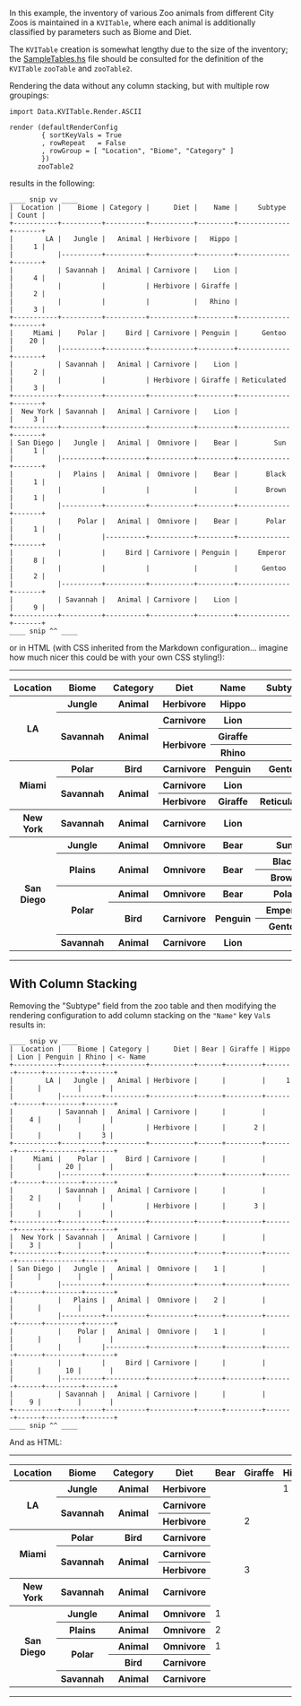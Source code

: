 In this example, the inventory of various Zoo animals from different
City Zoos is maintained in a `KVITable`, where each animal is
additionally classified by parameters such as Biome and Diet.

The `KVITable` creation is somewhat lengthy due to the size of the
inventory; the [SampleTables.hs](../test/SampleTables.hs) file should be
consulted for the definition of the `KVITable` `zooTable` and
`zooTable2`.

Rendering the data without any column stacking, but with multiple row
groupings:

```
import Data.KVITable.Render.ASCII

render (defaultRenderConfig
        { sortKeyVals = True
        , rowRepeat   = False
        , rowGroup = [ "Location", "Biome", "Category" ]
        })
       zooTable2
```

results in the following:

```
____ snip vv ____
|  Location |    Biome | Category |      Diet |    Name |     Subtype | Count |
+-----------+----------+----------+-----------+---------+-------------+-------+
|        LA |   Jungle |   Animal | Herbivore |   Hippo |             |     1 |
|           |----------+----------+-----------+---------+-------------+-------+
|           | Savannah |   Animal | Carnivore |    Lion |             |     4 |
|           |          |          | Herbivore | Giraffe |             |     2 |
|           |          |          |           |   Rhino |             |     3 |
+-----------+----------+----------+-----------+---------+-------------+-------+
|     Miami |    Polar |     Bird | Carnivore | Penguin |      Gentoo |    20 |
|           |----------+----------+-----------+---------+-------------+-------+
|           | Savannah |   Animal | Carnivore |    Lion |             |     2 |
|           |          |          | Herbivore | Giraffe | Reticulated |     3 |
+-----------+----------+----------+-----------+---------+-------------+-------+
|  New York | Savannah |   Animal | Carnivore |    Lion |             |     3 |
+-----------+----------+----------+-----------+---------+-------------+-------+
| San Diego |   Jungle |   Animal |  Omnivore |    Bear |         Sun |     1 |
|           |----------+----------+-----------+---------+-------------+-------+
|           |   Plains |   Animal |  Omnivore |    Bear |       Black |     1 |
|           |          |          |           |         |       Brown |     1 |
|           |----------+----------+-----------+---------+-------------+-------+
|           |    Polar |   Animal |  Omnivore |    Bear |       Polar |     1 |
|           |          |----------+-----------+---------+-------------+-------+
|           |          |     Bird | Carnivore | Penguin |     Emperor |     8 |
|           |          |          |           |         |      Gentoo |     2 |
|           |----------+----------+-----------+---------+-------------+-------+
|           | Savannah |   Animal | Carnivore |    Lion |             |     9 |
+-----------+----------+----------+-----------+---------+-------------+-------+
____ snip ^^ ____
```

or in HTML (with CSS inherited from the Markdown
configuration... imagine how much nicer this could be with your own
CSS styling!):

******

<table class="kvitable">
  <thead class="kvitable_head">
    <tr class="kvitable_tr">
      <th class="kvitable_th">Location</th>
      <th class="kvitable_th">Biome</th>
      <th class="kvitable_th">Category</th>
      <th class="kvitable_th">Diet</th>
      <th class="kvitable_th">Name</th>
      <th class="kvitable_th">Subtype</th>
      <th class="kvitable_th">Count</th>
    </tr>
  </thead>
  <tbody class="kvitable_body">
    <tr class="kvitable_tr">
      <th class="kvitable_th last_in_group" rowspan=4>LA</th>
      <th class="kvitable_th last_in_group">Jungle</th>
      <th class="kvitable_th last_in_group">Animal</th>
      <th class="kvitable_th last_in_group">Herbivore</th>
      <th class="kvitable_th last_in_group">Hippo</th>
      <th class="kvitable_th last_in_group"></th>
      <td class="kvitable_td last_in_group">1</td>
    </tr>
    <tr class="kvitable_tr">
      <th class="kvitable_th last_in_group" rowspan=3>Savannah</th>
      <th class="kvitable_th last_in_group" rowspan=3>Animal</th>
      <th class="kvitable_th">Carnivore</th>
      <th class="kvitable_th">Lion</th>
      <th class="kvitable_th"></th>
      <td class="kvitable_td">4</td>
    </tr>
    <tr class="kvitable_tr">
      <th class="kvitable_th" rowspan=2>Herbivore</th>
      <th class="kvitable_th">Giraffe</th>
      <th class="kvitable_th"></th>
      <td class="kvitable_td">2</td>
    </tr>
    <tr class="kvitable_tr">
      <th class="kvitable_th last_in_group">Rhino</th>
      <th class="kvitable_th last_in_group"></th>
      <td class="kvitable_td last_in_group">3</td>
    </tr>
    <tr class="kvitable_tr">
      <th class="kvitable_th last_in_group" rowspan=3>Miami</th>
      <th class="kvitable_th last_in_group">Polar</th>
      <th class="kvitable_th last_in_group">Bird</th>
      <th class="kvitable_th last_in_group">Carnivore</th>
      <th class="kvitable_th last_in_group">Penguin</th>
      <th class="kvitable_th last_in_group">Gentoo</th>
      <td class="kvitable_td last_in_group">20</td>
    </tr>
    <tr class="kvitable_tr">
      <th class="kvitable_th last_in_group" rowspan=2>Savannah</th>
      <th class="kvitable_th last_in_group" rowspan=2>Animal</th>
      <th class="kvitable_th">Carnivore</th>
      <th class="kvitable_th">Lion</th>
      <th class="kvitable_th"></th>
      <td class="kvitable_td">2</td>
    </tr>
    <tr class="kvitable_tr">
      <th class="kvitable_th last_in_group">Herbivore</th>
      <th class="kvitable_th last_in_group">Giraffe</th>
      <th class="kvitable_th last_in_group">Reticulated</th>
      <td class="kvitable_td last_in_group">3</td>
    </tr>
    <tr class="kvitable_tr">
      <th class="kvitable_th last_in_group">New York</th>
      <th class="kvitable_th last_in_group">Savannah</th>
      <th class="kvitable_th last_in_group">Animal</th>
      <th class="kvitable_th last_in_group">Carnivore</th>
      <th class="kvitable_th last_in_group">Lion</th>
      <th class="kvitable_th last_in_group"></th>
      <td class="kvitable_td last_in_group">3</td>
    </tr>
    <tr class="kvitable_tr">
      <th class="kvitable_th last_in_group" rowspan=7>San Diego</th>
      <th class="kvitable_th last_in_group">Jungle</th>
      <th class="kvitable_th last_in_group">Animal</th>
      <th class="kvitable_th last_in_group">Omnivore</th>
      <th class="kvitable_th last_in_group">Bear</th>
      <th class="kvitable_th last_in_group">Sun</th>
      <td class="kvitable_td last_in_group">1</td>
    </tr>
    <tr class="kvitable_tr">
      <th class="kvitable_th last_in_group" rowspan=2>Plains</th>
      <th class="kvitable_th last_in_group" rowspan=2>Animal</th>
      <th class="kvitable_th" rowspan=2>Omnivore</th>
      <th class="kvitable_th" rowspan=2>Bear</th>
      <th class="kvitable_th">Black</th>
      <td class="kvitable_td">1</td>
    </tr>
    <tr class="kvitable_tr">
      <th class="kvitable_th last_in_group">Brown</th>
      <td class="kvitable_td last_in_group">1</td>
    </tr>
    <tr class="kvitable_tr">
      <th class="kvitable_th last_in_group" rowspan=3>Polar</th>
      <th class="kvitable_th last_in_group">Animal</th>
      <th class="kvitable_th last_in_group">Omnivore</th>
      <th class="kvitable_th last_in_group">Bear</th>
      <th class="kvitable_th last_in_group">Polar</th>
      <td class="kvitable_td last_in_group">1</td>
    </tr>
    <tr class="kvitable_tr">
      <th class="kvitable_th last_in_group" rowspan=2>Bird</th>
      <th class="kvitable_th" rowspan=2>Carnivore</th>
      <th class="kvitable_th" rowspan=2>Penguin</th>
      <th class="kvitable_th">Emperor</th>
      <td class="kvitable_td">8</td>
    </tr>
    <tr class="kvitable_tr">
      <th class="kvitable_th last_in_group">Gentoo</th>
      <td class="kvitable_td last_in_group">2</td>
    </tr>
    <tr class="kvitable_tr">
      <th class="kvitable_th last_in_group">Savannah</th>
      <th class="kvitable_th last_in_group">Animal</th>
      <th class="kvitable_th last_in_group">Carnivore</th>
      <th class="kvitable_th last_in_group">Lion</th>
      <th class="kvitable_th last_in_group"></th>
      <td class="kvitable_td last_in_group">9</td>
    </tr>
  </tbody>
</table>

******

## With Column Stacking

Removing the "Subtype" field from the zoo table and then modifying the
rendering configuration to add column stacking on the `"Name"` key
`Val`s results in:

```
____ snip vv ____
|  Location |    Biome | Category |      Diet | Bear | Giraffe | Hippo | Lion | Penguin | Rhino | <- Name
+-----------+----------+----------+-----------+------+---------+-------+------+---------+-------+
|        LA |   Jungle |   Animal | Herbivore |      |         |     1 |      |         |       |
|           |----------+----------+-----------+------+---------+-------+------+---------+-------+
|           | Savannah |   Animal | Carnivore |      |         |       |    4 |         |       |
|           |          |          | Herbivore |      |       2 |       |      |         |     3 |
+-----------+----------+----------+-----------+------+---------+-------+------+---------+-------+
|     Miami |    Polar |     Bird | Carnivore |      |         |       |      |      20 |       |
|           |----------+----------+-----------+------+---------+-------+------+---------+-------+
|           | Savannah |   Animal | Carnivore |      |         |       |    2 |         |       |
|           |          |          | Herbivore |      |       3 |       |      |         |       |
+-----------+----------+----------+-----------+------+---------+-------+------+---------+-------+
|  New York | Savannah |   Animal | Carnivore |      |         |       |    3 |         |       |
+-----------+----------+----------+-----------+------+---------+-------+------+---------+-------+
| San Diego |   Jungle |   Animal |  Omnivore |    1 |         |       |      |         |       |
|           |----------+----------+-----------+------+---------+-------+------+---------+-------+
|           |   Plains |   Animal |  Omnivore |    2 |         |       |      |         |       |
|           |----------+----------+-----------+------+---------+-------+------+---------+-------+
|           |    Polar |   Animal |  Omnivore |    1 |         |       |      |         |       |
|           |          |----------+-----------+------+---------+-------+------+---------+-------+
|           |          |     Bird | Carnivore |      |         |       |      |      10 |       |
|           |----------+----------+-----------+------+---------+-------+------+---------+-------+
|           | Savannah |   Animal | Carnivore |      |         |       |    9 |         |       |
+-----------+----------+----------+-----------+------+---------+-------+------+---------+-------+
____ snip ^^ ____
```

And as HTML:

******
<table class="kvitable">
  <thead class="kvitable_head">
    <tr class="kvitable_tr">
      <th class="kvitable_th">Location</th>
      <th class="kvitable_th">Biome</th>
      <th class="kvitable_th">Category</th>
      <th class="kvitable_th">Diet</th>
      <th class="kvitable_th">Bear</th>
      <th class="kvitable_th">Giraffe</th>
      <th class="kvitable_th">Hippo</th>
      <th class="kvitable_th">Lion</th>
      <th class="kvitable_th">Penguin</th>
      <th class="kvitable_th">Rhino</th>
      <th class="rightlabel kvitable_th">&nbsp;&larr;Name</th>
    </tr>
  </thead>
  <tbody class="kvitable_body">
    <tr class="kvitable_tr">
      <th class="kvitable_th last_in_group" rowspan=3>LA</th>
      <th class="kvitable_th last_in_group">Jungle</th>
      <th class="kvitable_th last_in_group">Animal</th>
      <th class="kvitable_th last_in_group">Herbivore</th>
      <td class="kvitable_td last_in_group">
      </td>
      <td class="kvitable_td last_in_group">
      </td>
      <td class="kvitable_td last_in_group">1</td>
      <td class="kvitable_td last_in_group">
      </td>
      <td class="kvitable_td last_in_group">
      </td>
      <td class="kvitable_td last_in_group">
      </td>
    </tr>
    <tr class="kvitable_tr">
      <th class="kvitable_th last_in_group" rowspan=2>Savannah</th>
      <th class="kvitable_th last_in_group" rowspan=2>Animal</th>
      <th class="kvitable_th">Carnivore</th>
      <td class="kvitable_td">
      </td>
      <td class="kvitable_td">
      </td>
      <td class="kvitable_td">
      </td>
      <td class="kvitable_td">4</td>
      <td class="kvitable_td">
      </td>
      <td class="kvitable_td">
      </td>
    </tr>
    <tr class="kvitable_tr">
      <th class="kvitable_th last_in_group">Herbivore</th>
      <td class="kvitable_td last_in_group">
      </td>
      <td class="kvitable_td last_in_group">2</td>
      <td class="kvitable_td last_in_group">
      </td>
      <td class="kvitable_td last_in_group">
      </td>
      <td class="kvitable_td last_in_group">
      </td>
      <td class="kvitable_td last_in_group">3</td>
    </tr>
    <tr class="kvitable_tr">
      <th class="kvitable_th last_in_group" rowspan=3>Miami</th>
      <th class="kvitable_th last_in_group">Polar</th>
      <th class="kvitable_th last_in_group">Bird</th>
      <th class="kvitable_th last_in_group">Carnivore</th>
      <td class="kvitable_td last_in_group">
      </td>
      <td class="kvitable_td last_in_group">
      </td>
      <td class="kvitable_td last_in_group">
      </td>
      <td class="kvitable_td last_in_group">
      </td>
      <td class="kvitable_td last_in_group">20</td>
      <td class="kvitable_td last_in_group">
      </td>
    </tr>
    <tr class="kvitable_tr">
      <th class="kvitable_th last_in_group" rowspan=2>Savannah</th>
      <th class="kvitable_th last_in_group" rowspan=2>Animal</th>
      <th class="kvitable_th">Carnivore</th>
      <td class="kvitable_td">
      </td>
      <td class="kvitable_td">
      </td>
      <td class="kvitable_td">
      </td>
      <td class="kvitable_td">2</td>
      <td class="kvitable_td">
      </td>
      <td class="kvitable_td">
      </td>
    </tr>
    <tr class="kvitable_tr">
      <th class="kvitable_th last_in_group">Herbivore</th>
      <td class="kvitable_td last_in_group">
      </td>
      <td class="kvitable_td last_in_group">3</td>
      <td class="kvitable_td last_in_group">
      </td>
      <td class="kvitable_td last_in_group">
      </td>
      <td class="kvitable_td last_in_group">
      </td>
      <td class="kvitable_td last_in_group">
      </td>
    </tr>
    <tr class="kvitable_tr">
      <th class="kvitable_th last_in_group">New York</th>
      <th class="kvitable_th last_in_group">Savannah</th>
      <th class="kvitable_th last_in_group">Animal</th>
      <th class="kvitable_th last_in_group">Carnivore</th>
      <td class="kvitable_td last_in_group">
      </td>
      <td class="kvitable_td last_in_group">
      </td>
      <td class="kvitable_td last_in_group">
      </td>
      <td class="kvitable_td last_in_group">3</td>
      <td class="kvitable_td last_in_group">
      </td>
      <td class="kvitable_td last_in_group">
      </td>
    </tr>
    <tr class="kvitable_tr">
      <th class="kvitable_th last_in_group" rowspan=5>San Diego</th>
      <th class="kvitable_th last_in_group">Jungle</th>
      <th class="kvitable_th last_in_group">Animal</th>
      <th class="kvitable_th last_in_group">Omnivore</th>
      <td class="kvitable_td last_in_group">1</td>
      <td class="kvitable_td last_in_group">
      </td>
      <td class="kvitable_td last_in_group">
      </td>
      <td class="kvitable_td last_in_group">
      </td>
      <td class="kvitable_td last_in_group">
      </td>
      <td class="kvitable_td last_in_group">
      </td>
    </tr>
    <tr class="kvitable_tr">
      <th class="kvitable_th last_in_group">Plains</th>
      <th class="kvitable_th last_in_group">Animal</th>
      <th class="kvitable_th last_in_group">Omnivore</th>
      <td class="kvitable_td last_in_group">2</td>
      <td class="kvitable_td last_in_group">
      </td>
      <td class="kvitable_td last_in_group">
      </td>
      <td class="kvitable_td last_in_group">
      </td>
      <td class="kvitable_td last_in_group">
      </td>
      <td class="kvitable_td last_in_group">
      </td>
    </tr>
    <tr class="kvitable_tr">
      <th class="kvitable_th last_in_group" rowspan=2>Polar</th>
      <th class="kvitable_th last_in_group">Animal</th>
      <th class="kvitable_th last_in_group">Omnivore</th>
      <td class="kvitable_td last_in_group">1</td>
      <td class="kvitable_td last_in_group">
      </td>
      <td class="kvitable_td last_in_group">
      </td>
      <td class="kvitable_td last_in_group">
      </td>
      <td class="kvitable_td last_in_group">
      </td>
      <td class="kvitable_td last_in_group">
      </td>
    </tr>
    <tr class="kvitable_tr">
      <th class="kvitable_th last_in_group">Bird</th>
      <th class="kvitable_th last_in_group">Carnivore</th>
      <td class="kvitable_td last_in_group">
      </td>
      <td class="kvitable_td last_in_group">
      </td>
      <td class="kvitable_td last_in_group">
      </td>
      <td class="kvitable_td last_in_group">
      </td>
      <td class="kvitable_td last_in_group">10</td>
      <td class="kvitable_td last_in_group">
      </td>
    </tr>
    <tr class="kvitable_tr">
      <th class="kvitable_th last_in_group">Savannah</th>
      <th class="kvitable_th last_in_group">Animal</th>
      <th class="kvitable_th last_in_group">Carnivore</th>
      <td class="kvitable_td last_in_group"></td>
      <td class="kvitable_td last_in_group"></td>
      <td class="kvitable_td last_in_group"></td>
      <td class="kvitable_td last_in_group">9</td>
      <td class="kvitable_td last_in_group"></td>
      <td class="kvitable_td last_in_group"></td>
    </tr>
  </tbody>
</table>

******